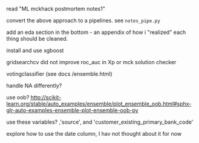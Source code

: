 read "ML mckhack postmortem notes1"

convert the above approach to a  pipelines. see `notes_pipe.py`

add an eda section in the bottom - an appendix of how i "realized" each thing should be cleaned.

install and use xgboost

gridsearchcv did not improve roc_auc in Xp or mck solution checker

votingclassifier (see docs /ensemble.html)

handle NA differently?

use oob? http://scikit-learn.org/stable/auto_examples/ensemble/plot_ensemble_oob.html#sphx-glr-auto-examples-ensemble-plot-ensemble-oob-py

use these variables? ,'source',  and  'customer_existing_primary_bank_code'

explore how to use the date column, I hav not thought about it for now
